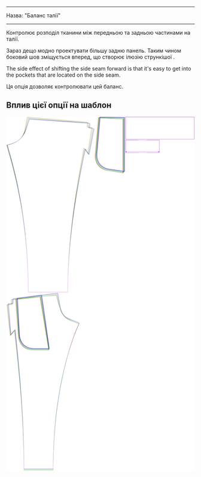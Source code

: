 - - -
Назва: "Баланс талії"
- - -

Контролює розподіл тканини між передньою та задньою частинами на талії.

Зараз дещо модно проектувати більшу задню панель. Таким чином боковий шов зміщується вперед, що створює ілюзію стрункішої .

The side effect of shifting the side seam forward is that it's easy to get into the pockets that are located on the side seam.

Ця опція дозволяє контролювати цей баланс.

## Вплив цієї опції на шаблон

![На цьому зображенні показано вплив цієї опції шляхом накладання декількох варіантів, які мають різне значення для цієї опції](paco_waistbalance_sample.svg "Вплив цієї опції на шаблон")
